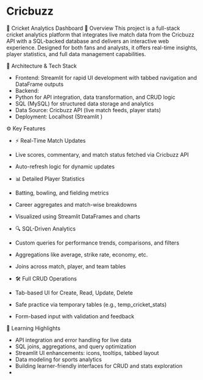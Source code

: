 # Cricbuzz
🏏 Cricket Analytics Dashboard 
📌 Overview
This project is a full-stack cricket analytics platform that integrates live match data from the Cricbuzz API with a SQL-backed database and delivers an interactive web experience. Designed for both fans and analysts, it offers real-time insights, player statistics, and full data management capabilities.

🧱 Architecture & Tech Stack
- Frontend: Streamlit for rapid UI development with tabbed navigation and DataFrame outputs
- Backend:
- Python for API integration, data transformation, and CRUD logic
- SQL (MySQL) for structured data storage and analytics
- Data Source: Cricbuzz API (live match feeds, player stats)
- Deployment: Localhost  (Streamlit )

⚙️ Key Features
- ⚡ Real-Time Match Updates
- Live scores, commentary, and match status fetched via Cricbuzz API
- Auto-refresh logic for dynamic updates

- 📊 Detailed Player Statistics
- Batting, bowling, and fielding metrics
- Career aggregates and match-wise breakdowns
- Visualized using Streamlit DataFrames and charts

- 🔍 SQL-Driven Analytics
- Custom queries for performance trends, comparisons, and filters
- Aggregations like average, strike rate, economy, etc.
- Joins across match, player, and team tables

- 🛠️ Full CRUD Operations
- Tab-based UI for Create, Read, Update, Delete
- Safe practice via temporary tables (e.g., temp_cricket_stats)
- Form-based input with validation and feedback

🧠 Learning Highlights
- API integration and error handling for live data
- SQL joins, aggregations, and query optimization
- Streamlit UI enhancements: icons, tooltips, tabbed layout
- Data modeling for sports analytics
- Building learner-friendly interfaces for CRUD and stats exploration
- 
